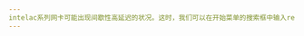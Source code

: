 ```yaml
---
intelac系列网卡可能出现间歇性高延迟的状况。这时，我们可以在开始菜单的搜索框中输入regedit打开注册表编辑器，按下Ctrl+F搜索AdapterModel。多次搜索直到找到你的网卡型号。之后在下面找到ScanWhenAssociated并将它的值改成0（如果没有这个项目就新建一个，将其值设为0）。重启即可修复。
---
```


